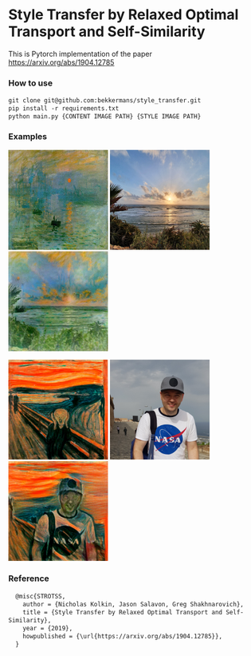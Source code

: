 # Style Transfer by Relaxed Optimal Transport and Self-Similarity

This is Pytorch implementation of the paper https://arxiv.org/abs/1904.12785
### How to use
```
git clone git@github.com:bekkermans/style_transfer.git
pip install -r requirements.txt
python main.py {CONTENT IMAGE PATH} {STYLE IMAGE PATH}
```
### Examples
<img src="images/mone.jpg" width="200" height="200"> <img src="images/mone-content.jpg" width="200" height="200"> <img src="images/mone-style.jpg" width="200" height="200"> <br>
 
<img src="images/scream.jpg" width="200" height="200"> <img src="images/me.jpg" width="200" height="200"> <img src="images/scream-me.jpg" width="200" height="200">

### Reference
```
  @misc{STROTSS,
    author = {Nicholas Kolkin, Jason Salavon, Greg Shakhnarovich},
    title = {Style Transfer by Relaxed Optimal Transport and Self-Similarity},
    year = {2019},
    howpublished = {\url{https://arxiv.org/abs/1904.12785}},
  }
```

